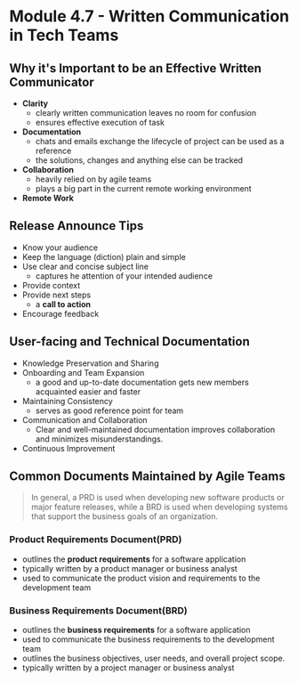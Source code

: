 # Module 4.7 - Written Communication in Tech Teams

## Why it's Important to be an Effective Written Communicator

- **Clarity**
  - clearly written communication leaves no room for confusion
  - ensures effective execution of task
- **Documentation**
  - chats and emails exchange the lifecycle of project can be used as a reference
  - the solutions, changes and anything else can be tracked
- **Collaboration**
  - heavily relied on by agile teams
  - plays a big part in the current remote working environment
- **Remote Work**

## Release Announce Tips

- Know your audience
- Keep the language (diction) plain and simple
- Use clear and concise subject line
  - captures he attention of your intended audience
- Provide context
- Provide next steps
  - a **call to action**
- Encourage feedback

## User-facing and Technical Documentation

- Knowledge Preservation and Sharing
- Onboarding and Team Expansion
  - a good and up-to-date documentation gets new members acquainted easier and faster
- Maintaining Consistency
  - serves as good reference point for team
- Communication and Collaboration
  - Clear and well-maintained documentation improves collaboration and minimizes misunderstandings.
- Continuous Improvement

## Common Documents Maintained by Agile Teams

> In general, a PRD is used when developing new software products or major feature releases, while a BRD is used when developing systems that support the business goals of an organization.

### Product Requirements Document(PRD)

- outlines the **product requirements** for a software application
- typically written by a product manager or business analyst
- used to communicate the product vision and requirements to the development team

### Business Requirements Document(BRD)

- outlines the **business requirements** for a software application
- used to communicate the business requirements to the development team
- outlines the business objectives, user needs, and overall project scope.
- typically written by a project manager or business analyst
